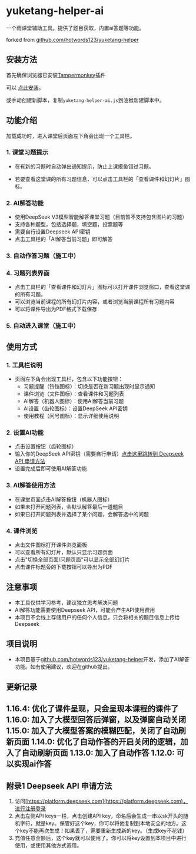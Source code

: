 # yuketang-helper-ai

一个雨课堂辅助工具。提供了题目获取，内置ai答题等功能。

forked from [github.com/hotwords123/yuketang-helper](github.com/hotwords123/yuketang-helper)

## 安装方法
首先确保浏览器已安装[Tampermonkey](https://www.tampermonkey.net/)插件

可以 [点此安装](https://update.greasyfork.org/scripts/531469/AI%E9%9B%A8%E8%AF%BE%E5%A0%82%E5%8A%A9%E6%89%8B.user.js)。

或手动创建新脚本，复制```yuketang-helper-ai.js```到油猴新建脚本中。

## 功能介绍

加载成功时，进入课堂后页面左下角会出现一个工具栏。

### 1. 课堂习题提示

- 在有新的习题时自动弹出通知提示，防止上课摸鱼错过习题。

- 若要查看这堂课的所有习题信息，可以点击工具栏的「查看课件和幻灯片」图标。

### 2. AI解答功能

- 使用DeepSeek V3模型智能解答课堂习题（目前暂不支持包含图片的习题）
- 支持各种题型，包括选择题，填空题，投票题等
- 需要自行设置Deepseek API密钥
- 点击工具栏的「AI解答当前习题」即可解答

### 3. 自动作答习题（施工中）

### 4. 习题列表界面

- 点击工具栏的「查看课件和幻灯片」图标可以打开课件浏览窗口，查看这堂课的所有习题。
- 可以浏览当前课程的所有幻灯片内容，或者浏览当前课程所有习题内容
- 可以将课件导出为PDF格式下载保存

### 5. 自动进入课堂（施工中）

## 使用方式

### 1. 工具栏说明

- 页面左下角会出现工具栏，包含以下功能按钮：
  - 习题提醒（铃铛图标）：切换是否在新习题出现时显示通知
  - 课件浏览（文件图标）：查看课件和习题列表
  - AI解答（机器人图标）：使用AI解答当前习题
  - AI设置（齿轮图标）：设置DeepSeek API密钥
  - 使用教程（问号图标）：显示详细使用说明

### 2. 设置AI功能

- 点击设置按钮（齿轮图标）
- 输入你的DeepSeek API密钥（需要自行申请）[点击这里跳转到 Deepseek API 申请方法](#附录1-deepseek-api-申请方法)
- 设置完成后即可使用AI解答功能

### 3. AI解答使用方法

- 在课堂页面点击AI解答按钮（机器人图标）
- 如果未打开问题列表，会默认解答最后一道题目
- 如果已打开问题列表并选择了某个问题，会解答选中的问题

### 4. 课件浏览

- 点击文件图标打开课件浏览面板
- 可以查看所有幻灯片，默认只显示习题页面
- 点击"切换全部页面/问题页面"可以显示全部幻灯片
- 点击课件标题旁的下载按钮可以导出为PDF

## 注意事项

- 本工具仅供学习参考，建议独立思考解决问题
- AI解答功能需要使用Deepseek API，可能会产生API使用费用
- 本项目不会线上存储用户的任何个人信息，只会将相关的题目信息上传给Deepseek

## 项目说明

- 本项目基于[github.com/hotwords123/yuketang-helper](github.com/hotwords123/yuketang-helper)开发，添加了AI解答功能。如有使用建议，欢迎在github提出。


## 更新记录

1.16.4: 优化了课件呈现，只会呈现本课程的课件了
1.16.0: 加入了大模型回答后弹窗，以及弹窗自动关闭
1.15.0: 加入了大模型答案的模糊匹配，关闭了自动刷新页面
1.14.0: 优化了自动作答的开启关闭的逻辑，加入了自动刷新页面
1.13.0: 加入了自动作答
1.12.0: 可以实现ai作答
--------------------------------------------------

## 附录1 Deepseek API 申请方法

1. 访问[https://platform.deepseek.com](https://platform.deepseek.com)，进行注册登录
2. 点击左侧API keys一栏，点击创建API key，命名后会生成一串以sk开头的随机字符，就是key。保管好这个key，你可以将他复制到本地安全的地方。这个key不能再次生成！如果丢了，需要重新生成新的key。（生成key不花钱）
3. 充值任意金额后，这个key就可以使用了。你可以将key设置到本项目中进行使用，或使用其他方式调用。